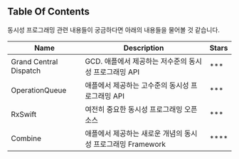 ## Table Of Contents

동시성 프로그래밍 관련 내용들이 궁금하다면 아래의 내용들을 물어볼 것 같습니다.

| Name                   | Description                           | Stars |
|------------------------|---------------------------------------|-------|
| Grand Central Dispatch | GCD. 애플에서 제공하는 저수준의 동시성 프로그래밍 API     | ***   |
| OperationQueue         | 애플에서 제공하는 고수준의 동시성 프로그래밍 API          | ***   |
| RxSwift                | 여전히 중요한 동시성 프로그래밍 오픈소스                | ***   |
| Combine                | 애플에서 제공하는 새로운 개념의 동시성 프로그래밍 Framework | ****  |
